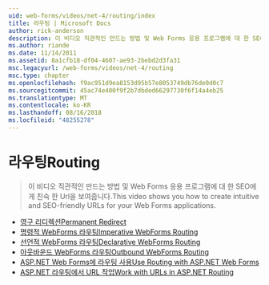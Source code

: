 ```yaml
---
uid: web-forms/videos/net-4/routing/index
title: 라우팅 | Microsoft Docs
author: rick-anderson
description: 이 비디오 직관적인 만드는 방법 및 Web Forms 응용 프로그램에 대 한 SEO에 게 친숙 한 Url을 보여줍니다.
ms.author: riande
ms.date: 11/14/2011
ms.assetid: 8a1cfb18-df04-4607-ae93-2bebd2d3fa31
msc.legacyurl: /web-forms/videos/net-4/routing
msc.type: chapter
ms.openlocfilehash: f9ac951d9ea8153d95b57e8053749db76de0d0c7
ms.sourcegitcommit: 45ac74e400f9f2b7dbded66297730f6f14a4eb25
ms.translationtype: MT
ms.contentlocale: ko-KR
ms.lasthandoff: 08/16/2018
ms.locfileid: "48255278"
---
```

<a name="routing"></a><span data-ttu-id="b7a8b-103">라우팅</span><span class="sxs-lookup"><span data-stu-id="b7a8b-103">Routing</span></span>
====================
> <span data-ttu-id="b7a8b-104">이 비디오 직관적인 만드는 방법 및 Web Forms 응용 프로그램에 대 한 SEO에 게 친숙 한 Url을 보여줍니다.</span><span class="sxs-lookup"><span data-stu-id="b7a8b-104">This video shows you how to create intuitive and SEO-friendly URLs for your Web Forms applications.</span></span>


- [<span data-ttu-id="b7a8b-105">영구 리디렉션</span><span class="sxs-lookup"><span data-stu-id="b7a8b-105">Permanent Redirect</span></span>](aspnet-4-quick-hit-permanent-redirect.md)
- [<span data-ttu-id="b7a8b-106">명령적 WebForms 라우팅</span><span class="sxs-lookup"><span data-stu-id="b7a8b-106">Imperative WebForms Routing</span></span>](aspnet-4-quick-hit-imperative-webforms-routing.md)
- [<span data-ttu-id="b7a8b-107">선언적 WebForms 라우팅</span><span class="sxs-lookup"><span data-stu-id="b7a8b-107">Declarative WebForms Routing</span></span>](aspnet-4-quick-hit-declarative-webforms-routing.md)
- [<span data-ttu-id="b7a8b-108">아웃바운드 WebForms 라우팅</span><span class="sxs-lookup"><span data-stu-id="b7a8b-108">Outbound WebForms Routing</span></span>](aspnet-4-quick-hit-outbound-webforms-routing.md)
- [<span data-ttu-id="b7a8b-109">ASP.NET Web Forms에 라우팅 사용</span><span class="sxs-lookup"><span data-stu-id="b7a8b-109">Use Routing with ASP.NET Web Forms</span></span>](how-do-i-use-routing-with-aspnet-web-forms.md)
- [<span data-ttu-id="b7a8b-110">ASP.NET 라우팅에서 URL 작업</span><span class="sxs-lookup"><span data-stu-id="b7a8b-110">Work with URLs in ASP.NET Routing</span></span>](how-do-i-work-with-urls-in-aspnet-routing.md)
